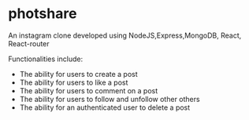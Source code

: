 # photshare

An instagram clone  developed using NodeJS,Express,MongoDB, React, React-router 

Functionalities include:

* The ability for users to create a post
* The ability for users to like a post
* The ability for users to comment on a post
* The ability for users to follow and unfollow other others
* The ability for an authenticated user to delete a post 

